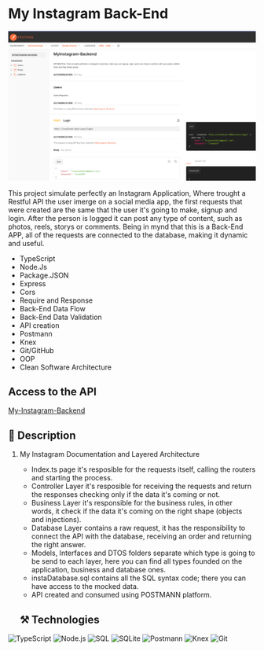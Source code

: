 # My Instagram Back-End 

![preview](./readmepic.png)

This project simulate perfectly an Instagram Application, Where trought a Restful API the user imerge on a social media app, the first requests that were created are the same that the user it's going to make, signup and login. After the person is logged it can post any type of content, such as photos, reels, storys or comments. Being in mynd that this is a Back-End APP, all of the requests are connected to the database, making it dynamic and useful.

- TypeScript
- Node.Js
- Package.JSON
- Express
- Cors
- Require and Response
- Back-End Data Flow
- Back-End Data Validation
- API creation
- Postmann
- Knex
- Git/GitHub
- OOP
- Clean Software Architecture


## Access to the API
[My-Instagram-Backend](https://documenter.getpostman.com/view/24461072/2s93RTPs84)

## 📄 Description
1. My Instagram Documentation and Layered Architecture
    - Index.ts page it's resposible for the requests itself, calling the routers and starting the process.
    - Controller Layer it's resposible for receiving the requests and return the responses checking only if the data it's coming or not.
    - Business Layer it's responsible for the business rules, in other words, it check if the data it's coming on the right shape (objects and injections).
    - Database Layer contains a raw request, it has the responsibility to connect the API with the database, receiving an order and returning the right answer.
    - Models, Interfaces and DTOS folders separate which type is going to be send to each layer, here you can find all types founded on the application, business and database ones.
    - instaDatabase.sql contains all the SQL syntax code; there you can have access to the mocked data.
    - API created and consumed using POSTMANN platform.

    ## ⚒️ Technologies

![TypeScript](https://img.shields.io/badge/TypeScript-1572B6?style=for-the-badge&logo=TypeScript&logoColor=white)
![Node.js](https://img.shields.io/badge/Nodejs5-E34F26?style=for-the-badge&logo=Nodejs5&logoColor=white)
![SQL](https://img.shields.io/badge/SQL-blue?style=for-the-badge&logo=SQL&logoColor=white)
![SQLite](https://img.shields.io/badge/SQLite-critical?style=for-the-badge&logo=SQLite&logoColor=white)
![Postmann](https://img.shields.io/badge/Postmann-323330?style=for-the-badge&logo=Postmann&logoColor=F7DF1E)
![Knex](https://img.shields.io/badge/Knex-important?style=for-the-badge&logo=Knex&logoColor=F7DF1E)
![Git](https://img.shields.io/badge/Git-171515?style=for-the-badge&logo=Git&logoColor=white)
